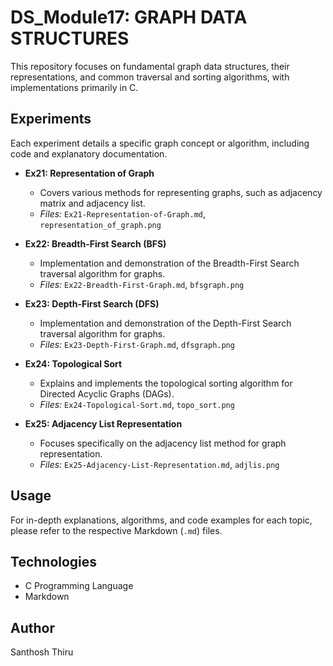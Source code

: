 # DS_Module17: GRAPH DATA STRUCTURES

This repository focuses on fundamental graph data structures, their representations, and common traversal and sorting algorithms, with implementations primarily in C.

## Experiments

Each experiment details a specific graph concept or algorithm, including code and explanatory documentation.

* **Ex21: Representation of Graph**
    * Covers various methods for representing graphs, such as adjacency matrix and adjacency list.
    * *Files:* `Ex21-Representation-of-Graph.md`, `representation_of_graph.png`

* **Ex22: Breadth-First Search (BFS)**
    * Implementation and demonstration of the Breadth-First Search traversal algorithm for graphs.
    * *Files:* `Ex22-Breadth-First-Graph.md`, `bfsgraph.png`

* **Ex23: Depth-First Search (DFS)**
    * Implementation and demonstration of the Depth-First Search traversal algorithm for graphs.
    * *Files:* `Ex23-Depth-First-Graph.md`, `dfsgraph.png`

* **Ex24: Topological Sort**
    * Explains and implements the topological sorting algorithm for Directed Acyclic Graphs (DAGs).
    * *Files:* `Ex24-Topological-Sort.md`, `topo_sort.png`

* **Ex25: Adjacency List Representation**
    * Focuses specifically on the adjacency list method for graph representation.
    * *Files:* `Ex25-Adjacency-List-Representation.md`, `adjlis.png`

## Usage

For in-depth explanations, algorithms, and code examples for each topic, please refer to the respective Markdown (`.md`) files.

## Technologies

* C Programming Language
* Markdown

## Author

Santhosh Thiru
